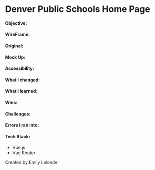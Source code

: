 # Denver Public Schools Home Page

#### Objective:

#### WireFrame:

#### Original:

#### Mock Up:

#### Accessibility:

#### What I changed:

#### What I learned:

#### Wins:

#### Challenges:

#### Errors I ran into: 

#### Tech Stack:
* Vue.js
* Vue Router

Created by Emily Lalonde
